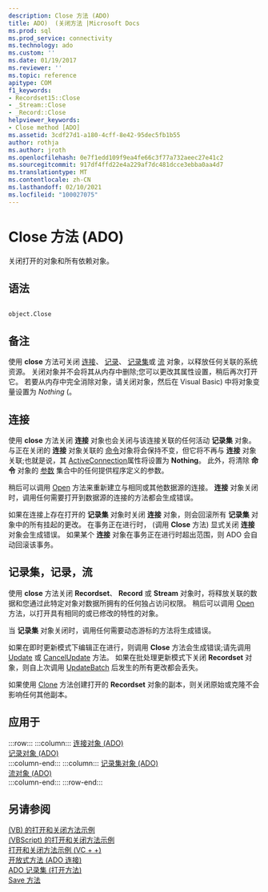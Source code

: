 ```yaml
---
description: Close 方法 (ADO)
title: ADO)  (关闭方法 |Microsoft Docs
ms.prod: sql
ms.prod_service: connectivity
ms.technology: ado
ms.custom: ''
ms.date: 01/19/2017
ms.reviewer: ''
ms.topic: reference
apitype: COM
f1_keywords:
- Recordset15::Close
- _Stream::Close
- _Record::Close
helpviewer_keywords:
- Close method [ADO]
ms.assetid: 3cdf27d1-a180-4cff-8e42-95dec5fb1b55
author: rothja
ms.author: jroth
ms.openlocfilehash: 0e7f1edd109f9ea4fe66c3f77a732aeec27e41c2
ms.sourcegitcommit: 917df4ffd22e4a229af7dc481dcce3ebba0aa4d7
ms.translationtype: MT
ms.contentlocale: zh-CN
ms.lasthandoff: 02/10/2021
ms.locfileid: "100027075"
---
```

# <a name="close-method-ado"></a>Close 方法 (ADO)
关闭打开的对象和所有依赖对象。  
  
## <a name="syntax"></a>语法  
  
```  
  
object.Close  
```  
  
## <a name="remarks"></a>备注  
 使用 **close** 方法可关闭 [连接](./connection-object-ado.md)、 [记录](./record-object-ado.md)、 [记录集](./recordset-object-ado.md)或 [流](./stream-object-ado.md) 对象，以释放任何关联的系统资源。 关闭对象并不会将其从内存中删除;您可以更改其属性设置，稍后再次打开它。 若要从内存中完全消除对象，请关闭对象，然后在 Visual Basic) 中将对象变量设置为 *Nothing* (。  
  
## <a name="connection"></a>连接  
 使用 **close** 方法关闭 **连接** 对象也会关闭与该连接关联的任何活动 **记录集** 对象。 与正在关闭的 **连接** 对象关联的 [命令](./command-object-ado.md)对象将会保持不变，但它将不再与 **连接** 对象关联;也就是说，其 [ActiveConnection](./activeconnection-property-ado.md)属性将设置为 **Nothing**。 此外，将清除 **命令** 对象的 [参数](./parameters-collection-ado.md) 集合中的任何提供程序定义的参数。  
  
 稍后可以调用 [Open](./open-method-ado-connection.md) 方法来重新建立与相同或其他数据源的连接。 **连接** 对象关闭时，调用任何需要打开到数据源的连接的方法都会生成错误。  
  
 如果在连接上存在打开的 **记录集** 对象时关闭 **连接** 对象，则会回滚所有 **记录集** 对象中的所有挂起的更改。 在事务正在进行时， (调用 **Close** 方法) 显式关闭 **连接** 对象会生成错误。 如果某个 **连接** 对象在事务正在进行时超出范围，则 ADO 会自动回滚该事务。  
  
## <a name="recordset-record-stream"></a>记录集，记录，流  
 使用 **close** 方法关闭 **Recordset**、 **Record** 或 **Stream** 对象时，将释放关联的数据和您通过此特定对象对数据所拥有的任何独占访问权限。 稍后可以调用 [Open](./open-method-ado-recordset.md) 方法，以打开具有相同的或已修改的特性的对象。  
  
 当 **记录集** 对象关闭时，调用任何需要动态游标的方法将生成错误。  
  
 如果在即时更新模式下编辑正在进行，则调用 **Close** 方法会生成错误;请先调用 [Update](./update-method.md) 或 [CancelUpdate](./cancelupdate-method-ado.md) 方法。 如果在批处理更新模式下关闭 **Recordset** 对象，则自上次调用 [UpdateBatch](./updatebatch-method.md) 后发生的所有更改都会丢失。  
  
 如果使用 [Clone](./clone-method-ado.md) 方法创建打开的 **Recordset** 对象的副本，则关闭原始或克隆不会影响任何其他副本。  
  
## <a name="applies-to"></a>应用于  

:::row:::
    :::column:::
        [连接对象 (ADO)](./connection-object-ado.md)  
        [记录对象 (ADO)](./record-object-ado.md)  
    :::column-end:::
    :::column:::
        [记录集对象 (ADO)](./recordset-object-ado.md)  
        [流对象 (ADO)](./stream-object-ado.md)  
    :::column-end:::
:::row-end:::

## <a name="see-also"></a>另请参阅  
 [ (VB) 的打开和关闭方法示例 ](./open-and-close-methods-example-vb.md)   
 [ (VBScript) 的打开和关闭方法示例 ](./open-and-close-methods-example-vbscript.md)   
 [打开和关闭方法示例 (VC + +) ](./open-and-close-methods-example-vc.md)   
 [开放式方法 (ADO 连接) ](./open-method-ado-connection.md)   
 [ADO 记录集 (打开方法) ](./open-method-ado-recordset.md)   
 [Save 方法](./save-method.md)